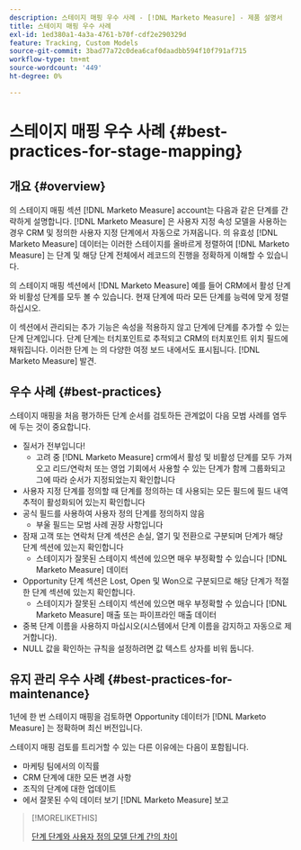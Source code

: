 ```yaml
---
description: 스테이지 매핑 우수 사례 - [!DNL Marketo Measure] - 제품 설명서
title: 스테이지 매핑 우수 사례
exl-id: 1ed380a1-4a3a-4761-b70f-cdf2e290329d
feature: Tracking, Custom Models
source-git-commit: 3bad77a72c0dea6caf0daadbb594f10f791af715
workflow-type: tm+mt
source-wordcount: '449'
ht-degree: 0%

---
```


# 스테이지 매핑 우수 사례 {#best-practices-for-stage-mapping}

## 개요 {#overview}

의 스테이지 매핑 섹션 [!DNL Marketo Measure] account는 다음과 같은 단계를 간략하게 설명합니다. [!DNL Marketo Measure] 은 사용자 지정 속성 모델을 사용하는 경우 CRM 및 정의한 사용자 지정 단계에서 자동으로 가져옵니다. 의 유효성 [!DNL Marketo Measure] 데이터는 이러한 스테이지를 올바르게 정렬하여 [!DNL Marketo Measure] 는 단계 및 해당 단계 전체에서 레코드의 진행을 정확하게 이해할 수 있습니다.

의 스테이지 매핑 섹션에서 [!DNL Marketo Measure] 예를 들어 CRM에서 활성 단계와 비활성 단계를 모두 볼 수 있습니다. 현재 단계에 따라 모든 단계를 능력에 맞게 정렬하십시오.

이 섹션에서 관리되는 추가 기능은 속성을 적용하지 않고 단계에 단계를 추가할 수 있는 단계 단계입니다. 단계 단계는 터치포인트로 추적되고 CRM의 터치포인트 위치 필드에 채워집니다. 이러한 단계 는 의 다양한 여정 보드 내에서도 표시됩니다. [!DNL Marketo Measure] 발견.

## 우수 사례 {#best-practices}

스테이지 매핑을 처음 평가하든 단계 순서를 검토하든 관계없이 다음 모범 사례를 염두에 두는 것이 중요합니다.

* 질서가 전부입니다!
   * 고려 중 [!DNL Marketo Measure] crm에서 활성 및 비활성 단계를 모두 가져오고 리드/연락처 또는 영업 기회에서 사용할 수 있는 단계가 함께 그룹화되고 그에 따라 순서가 지정되었는지 확인합니다
* 사용자 지정 단계를 정의할 때 단계를 정의하는 데 사용되는 모든 필드에 필드 내역 추적이 활성화되어 있는지 확인합니다
* 공식 필드를 사용하여 사용자 정의 단계를 정의하지 않음
   * 부울 필드는 모범 사례 권장 사항입니다
* 잠재 고객 또는 연락처 단계 섹션은 손실, 열기 및 전환으로 구분되며 단계가 해당 단계 섹션에 있는지 확인합니다
   * 스테이지가 잘못된 스테이지 섹션에 있으면 매우 부정확할 수 있습니다 [!DNL Marketo Measure] 데이터
* Opportunity 단계 섹션은 Lost, Open 및 Won으로 구분되므로 해당 단계가 적절한 단계 섹션에 있는지 확인합니다.
   * 스테이지가 잘못된 스테이지 섹션에 있으면 매우 부정확할 수 있습니다 [!DNL Marketo Measure] 매출 또는 파이프라인 매출 데이터
* 중복 단계 이름을 사용하지 마십시오(시스템에서 단계 이름을 감지하고 자동으로 제거합니다).
* NULL 값을 확인하는 규칙을 설정하려면 값 텍스트 상자를 비워 둡니다.

## 유지 관리 우수 사례 {#best-practices-for-maintenance}

1년에 한 번 스테이지 매핑을 검토하면 Opportunity 데이터가 [!DNL Marketo Measure] 는 정확하며 최신 버전입니다.

스테이지 매핑 검토를 트리거할 수 있는 다른 이유에는 다음이 포함됩니다.

* 마케팅 팀에서의 이직률
* CRM 단계에 대한 모든 변경 사항
* 조직의 단계에 대한 업데이트
* 에서 잘못된 수익 데이터 보기 [!DNL Marketo Measure] 보고

>[!MORELIKETHIS]
>
>[단계 단계와 사용자 정의 모델 단계 간의 차이](/help/advanced-marketo-measure-features/custom-attribution-models/custom-attribution-model-and-setup.md#the-difference-between-funnel-stages-and-custom-model-stages)
